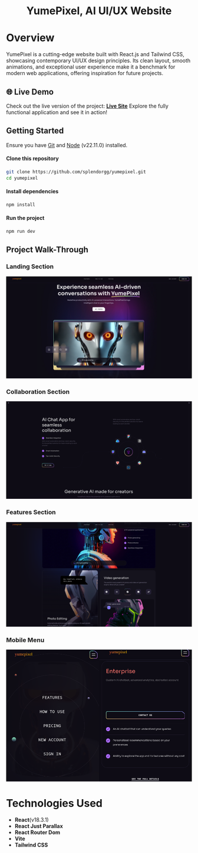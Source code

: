 <h1 align="center">YumePixel, AI UI/UX Website</h1>

# Overview
YumePixel is a cutting-edge website built with React.js and Tailwind CSS, showcasing contemporary UI/UX design principles. Its clean layout, smooth animations, and exceptional user experience make it a benchmark for modern web applications, offering inspiration for future projects.


## 🌐 Live Demo
Check out the live version of the project: [**Live Site**]()
Explore the fully functional application and see it in action!

## Getting Started
Ensure you have [Git](https://git-scm.com/) and [Node](https://nodejs.org/en) (v22.11.0) installed.

#### Clone this repository
```bash
git clone https://github.com/splendorgg/yumepixel.git
cd yumepixel
```

#### Install dependencies
```bash
npm install
```

#### Run the project
```bash
npm run dev
```

## Project Walk-Through

### Landing Section
![ScreenShot](/public/1.png)

### Collaboration Section
![ScreenShot](/public/2.png)

### Features Section
![ScreenShot](/public/3.png)

### Mobile Menu
![ScreenShot](/public/mobile.png)


# Technologies Used
- **React**(v18.3.1)
- **React Just Parallax**
- **React Router Dom**
- **Vite**
- **Tailwind CSS**